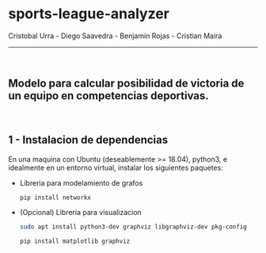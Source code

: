 # sports-league-analyzer

Cristobal Urra - Diego Saavedra - Benjamin Rojas - Cristian Maira <hr><br>

<h2>Modelo para calcular posibilidad de victoria de un equipo en competencias deportivas.</h2><br>

## 1 - Instalacion de dependencias

En una maquina con Ubuntu (deseablemente >= 18.04), python3, e idealmente en un entorno virtual, instalar los siguientes paquetes:

- Libreria para modelamiento de grafos
    ```sh
    pip install networkx
    ```
- (Opcional) Libreria para visualizacion
    ```sh
    sudo apt install python3-dev graphviz libgraphviz-dev pkg-config
    ```

    ```sh
    pip install matplotlib graphviz
    ```